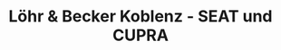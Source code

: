 ---
title: "Löhr & Becker Koblenz - SEAT und CUPRA"
url: /koblenz/loehr-und-becker-koblenz-seat-und-cupra/
shop: Autohaus
---